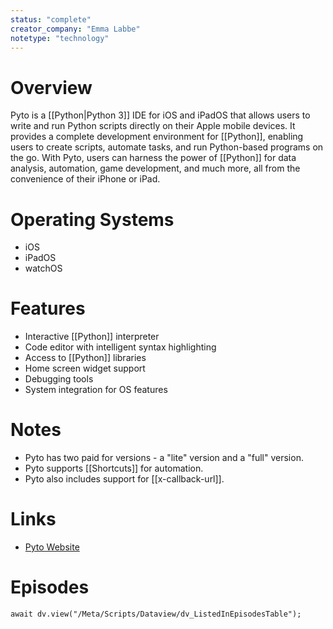 ```yaml
---
status: "complete"
creator_company: "Emma Labbe"
notetype: "technology"
---
```

# Overview
Pyto is a [[Python|Python 3]] IDE for iOS and iPadOS that allows users to write and run Python scripts directly on their Apple mobile devices. It provides a complete development environment for [[Python]], enabling users to create scripts, automate tasks, and run Python-based programs on the go. With Pyto, users can harness the power of [[Python]] for data analysis, automation, game development, and much more, all from the convenience of their iPhone or iPad.

# Operating Systems
- iOS
- iPadOS
- watchOS

# Features
- Interactive [[Python]] interpreter
- Code editor with intelligent syntax highlighting
- Access to [[Python]] libraries
- Home screen widget support
- Debugging tools
- System integration for OS features

# Notes
- Pyto has two paid for versions - a "lite" version and a "full" version.
- Pyto supports [[Shortcuts]] for automation.
- Pyto also includes support for [[x-callback-url]].
  
# Links
- [Pyto Website](https://pyto.app)

# Episodes
```dataviewjs
await dv.view("/Meta/Scripts/Dataview/dv_ListedInEpisodesTable");
```

